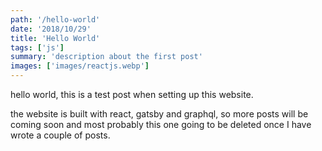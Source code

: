 ```yaml
---
path: '/hello-world'
date: '2018/10/29'
title: 'Hello World'
tags: ['js']
summary: 'description about the first post'
images: ['images/reactjs.webp']
---
```


hello world,
this is a test post when setting up this website.

the website is built with react, gatsby and graphql, so more posts will be coming soon and most probably this one going to be deleted once I have wrote a couple of posts.
